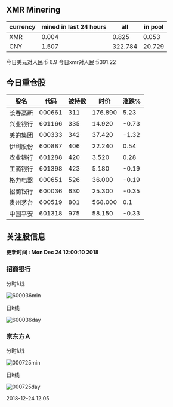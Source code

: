 ## XMR Minering

|currency|mined in last 24 hours|all|in pool|
|---|---|---|---|
|XMR|0.004|0.825|0.053|
|CNY|1.507|322.784|20.729|

今日美元对人民币 6.9	今日xmr对人民币391.22


## 今日重仓股 

|股名|代码|被持数|时价|涨跌%|
|---|---|---|---|---|
|长春高新|000661|311|176.890|5.23|
|兴业银行|601166|335|14.920|-0.73|
|美的集团|000333|342|37.420|-1.32|
|伊利股份|600887|406|22.240|0.54|
|农业银行|601288|420|3.520|0.28|
|工商银行|601398|423|5.180|-0.19|
|格力电器|000651|526|36.000|-0.19|
|招商银行|600036|630|25.300|-0.35|
|贵州茅台|600519|801|568.000|0.1|
|中国平安|601318|975|58.150|-0.33|

## 关注股信息
**更新时间 : Mon Dec 24 12:00:10 2018**
### 招商银行 
分时k线

![600036min](http://image.sinajs.cn/newchart/min/n/sh600036.gif)

日k线

![600036day](http://image.sinajs.cn/newchart/daily/n/sh600036.gif)

### 京东方Ａ 
分时k线

![000725min](http://image.sinajs.cn/newchart/min/n/sz000725.gif)

日k线

![000725day](http://image.sinajs.cn/newchart/daily/n/sz000725.gif)

2018-12-24 12:05
